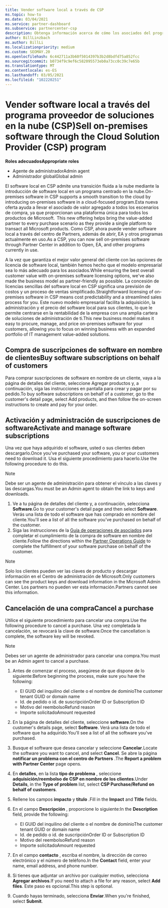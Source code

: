 ```yaml
---
title: Vender software local a través de CSP
ms.topic: how-to
ms.date: 03/04/2021
ms.service: partner-dashboard
ms.subservice: partnercenter-csp
description: Obtenga información acerca de cómo los asociados del programa CSP pueden comprar, administrar, vender y cancelar suscripciones de software locales en nombre de los clientes del centro de Partners.
author: BillLinzbach
ms.author: BillLi
ms.localizationpriority: medium
ms.custom: SEOMAY.20
ms.openlocfilehash: 6c442711a3b60f5014397b3b2d8bdfd75a852fcc
ms.sourcegitcommit: b0734f9c9ef6c582095573eb0a73cc0c39c7e65b
ms.translationtype: MT
ms.contentlocale: es-ES
ms.lasthandoff: 03/05/2021
ms.locfileid: "102220251"
---
```

# <a name="sell-on-premises-software-through-the-cloud-solution-provider-csp-program"></a><span data-ttu-id="8e51b-103">Vender software local a través del programa proveedor de soluciones en la nube (CSP)</span><span class="sxs-lookup"><span data-stu-id="8e51b-103">Sell on-premises software through the Cloud Solution Provider (CSP) program</span></span>

<span data-ttu-id="8e51b-104">**Roles adecuados**</span><span class="sxs-lookup"><span data-stu-id="8e51b-104">**Appropriate roles**</span></span>

- <span data-ttu-id="8e51b-105">Agente de administrador</span><span class="sxs-lookup"><span data-stu-id="8e51b-105">Admin agent</span></span>
- <span data-ttu-id="8e51b-106">Administrador global</span><span class="sxs-lookup"><span data-stu-id="8e51b-106">Global admin</span></span>

<span data-ttu-id="8e51b-107">El software local en CSP admite una transición fluida a la nube mediante la introducción de software local en un programa centrado en la nube.</span><span class="sxs-lookup"><span data-stu-id="8e51b-107">On-premises software in CSP supports a smooth transition to the cloud by introducing on-premises software in a cloud-focused program.</span></span><span data-ttu-id="8e51b-108">Esta nueva oferta ayuda a llevar el asociado de valor agregado a todos los escenarios de compra, ya que proporcionan una plataforma única para todos los productos de Microsoft.</span><span class="sxs-lookup"><span data-stu-id="8e51b-108">  This new offering helps bring the value-added partner to every purchase scenario as they provide a single platform to transact all Microsoft products.</span></span> <span data-ttu-id="8e51b-109">Como CSP, ahora puede vender software local a través del centro de Partners, además de abrir, EA y otros programas actualmente en uso.</span><span class="sxs-lookup"><span data-stu-id="8e51b-109">As a CSP, you can now sell on-premises software through Partner Center in addition to Open, EA, and other programs currently in use.</span></span>  
 
<span data-ttu-id="8e51b-110">A la vez que garantiza el mejor valor general del cliente con las opciones de licencia de software local, también hemos hecho que el modelo empresarial sea lo más adecuado para los asociados.</span><span class="sxs-lookup"><span data-stu-id="8e51b-110">While ensuring the best overall customer value with on-premises software licensing options, we've also made the business model as partner-friendly as possible.</span></span> <span data-ttu-id="8e51b-111">La concesión de licencias sencillas del software local en CSP significa una previsión de costos y un proceso de ventas simplificado.</span><span class="sxs-lookup"><span data-stu-id="8e51b-111">Straightforward licensing of on-premises software in CSP means cost predictability and a streamlined sales process for you.</span></span> <span data-ttu-id="8e51b-112">Este nuevo modelo empresarial facilita la adquisición, la administración y el precio del software local para sus clientes, lo que le permite centrarse en la rentabilidad de la empresa con una amplia cartera de soluciones de administración de ti.</span><span class="sxs-lookup"><span data-stu-id="8e51b-112">This new business model makes it easy to procure, manage, and price on-premises software for your customers, allowing you to focus on winning business with an expanded portfolio of IT management value-added solutions.</span></span>

## <a name="buy-software-subscriptions-on-behalf-of-customers"></a><span data-ttu-id="8e51b-113">Compra de suscripciones de software en nombre de clientes</span><span class="sxs-lookup"><span data-stu-id="8e51b-113">Buy software subscriptions on behalf of customers</span></span>

<span data-ttu-id="8e51b-114">Para comprar suscripciones de software en nombre de un cliente, vaya a la página de detalles del cliente, seleccione Agregar productos y, a continuación, siga las instrucciones en pantalla para crear y pagar por su pedido.</span><span class="sxs-lookup"><span data-stu-id="8e51b-114">To buy software subscriptions on behalf of a customer, go to the customer's detail page, select Add products, and then follow the on-screen instructions to create and pay for your order.</span></span>

## <a name="activate-and-manage-software-subscriptions"></a><span data-ttu-id="8e51b-115">Activación y administración de suscripciones de software</span><span class="sxs-lookup"><span data-stu-id="8e51b-115">Activate and manage software subscriptions</span></span>

<span data-ttu-id="8e51b-116">Una vez que haya adquirido el software, usted o sus clientes deben descargarlo.</span><span class="sxs-lookup"><span data-stu-id="8e51b-116">Once you've purchased your software, you or your customers need to download it.</span></span> <span data-ttu-id="8e51b-117">Usa el siguiente procedimiento para hacerlo.</span><span class="sxs-lookup"><span data-stu-id="8e51b-117">Use the following procedure to do this.</span></span>

>[!NOTE]
><span data-ttu-id="8e51b-118">Debe ser un agente de administración para obtener el vínculo a las claves y las descargas.</span><span class="sxs-lookup"><span data-stu-id="8e51b-118">You must be an Admin agent to obtain the link to keys and downloads.</span></span>

1. <span data-ttu-id="8e51b-119">Ve a tu página de detalles del cliente y, a continuación, selecciona **Software**.</span><span class="sxs-lookup"><span data-stu-id="8e51b-119">Go to your customer's detail page and then select **Software**.</span></span> <span data-ttu-id="8e51b-120">Verás una lista de todo el software que has comprado en nombre del cliente.</span><span class="sxs-lookup"><span data-stu-id="8e51b-120">You'll see a list of all the software you've purchased on behalf of the customer.</span></span>
2. <span data-ttu-id="8e51b-121">Siga las instrucciones de la [Guía de operaciones de asociados](https://partner.microsoft.com/resources/detail/partner-center-new-commerce-operations-guide-pdf) para completar el cumplimiento de la compra de software en nombre del cliente.</span><span class="sxs-lookup"><span data-stu-id="8e51b-121">Follow the directions within the [Partner Operations Guide](https://partner.microsoft.com/resources/detail/partner-center-new-commerce-operations-guide-pdf) to complete the fulfillment of your software purchase on behalf of the customer.</span></span>

>[!NOTE]
><span data-ttu-id="8e51b-122">Solo los clientes pueden ver las claves de producto y descargar información en el Centro de administración de Microsoft.</span><span class="sxs-lookup"><span data-stu-id="8e51b-122">Only customers can see the product keys and download information in the Microsoft Admin Center.</span></span> <span data-ttu-id="8e51b-123">Los partners no pueden ver esta información.</span><span class="sxs-lookup"><span data-stu-id="8e51b-123">Partners cannot see this information.</span></span>

## <a name="cancel-a-purchase"></a><span data-ttu-id="8e51b-124">Cancelación de una compra</span><span class="sxs-lookup"><span data-stu-id="8e51b-124">Cancel a purchase</span></span>

<span data-ttu-id="8e51b-125">Utilice el siguiente procedimiento para cancelar una compra.</span><span class="sxs-lookup"><span data-stu-id="8e51b-125">Use the following procedure to cancel a purchase.</span></span> <span data-ttu-id="8e51b-126">Una vez completada la cancelación, se revocará la clave de software.</span><span class="sxs-lookup"><span data-stu-id="8e51b-126">Once the cancellation is complete, the software key will be revoked.</span></span> 

>[!NOTE]
><span data-ttu-id="8e51b-127">Debes ser un agente de administrador para cancelar una compra.</span><span class="sxs-lookup"><span data-stu-id="8e51b-127">You must be an Admin agent to cancel a purchase.</span></span> 

1.  <span data-ttu-id="8e51b-128">Antes de comenzar el proceso, asegúrese de que dispone de lo siguiente:</span><span class="sxs-lookup"><span data-stu-id="8e51b-128">Before beginning the process, make sure you have the following:</span></span> 
    - <span data-ttu-id="8e51b-129">El GUID del inquilino del cliente o el nombre de dominio</span><span class="sxs-lookup"><span data-stu-id="8e51b-129">The customer tenant GUID or domain name</span></span>
    - <span data-ttu-id="8e51b-130">Id. de pedido o id. de suscripción</span><span class="sxs-lookup"><span data-stu-id="8e51b-130">Order ID or Subscription ID</span></span>
    - <span data-ttu-id="8e51b-131">Motivo del reembolso</span><span class="sxs-lookup"><span data-stu-id="8e51b-131">Refund reason</span></span>
    - <span data-ttu-id="8e51b-132">Importe solicitado</span><span class="sxs-lookup"><span data-stu-id="8e51b-132">Amount requested</span></span>

2.  <span data-ttu-id="8e51b-133">En la página de detalles del cliente, seleccione **software**.</span><span class="sxs-lookup"><span data-stu-id="8e51b-133">On the customer's details page, select **Software**.</span></span> <span data-ttu-id="8e51b-134">Verá una lista de todo el software que ha adquirido.</span><span class="sxs-lookup"><span data-stu-id="8e51b-134">You'll see a list of all the software you've purchased.</span></span> 

3.  <span data-ttu-id="8e51b-135">Busque el software que desea cancelar y seleccione **Cancelar**.</span><span class="sxs-lookup"><span data-stu-id="8e51b-135">Locate the software you want to cancel, and select **Cancel**.</span></span> <span data-ttu-id="8e51b-136">Se abre la página **notificar un problema con el centro de Partners** .</span><span class="sxs-lookup"><span data-stu-id="8e51b-136">The **Report a problem with Partner Center** page opens.</span></span> 

4.  <span data-ttu-id="8e51b-137">En **detalles**, en la lista **tipo de problema** , seleccione **adquisición/reembolso de CSP en nombre de los clientes**.</span><span class="sxs-lookup"><span data-stu-id="8e51b-137">Under **Details**, in the **Type of problem** list, select **CSP Purchase/Refund on behalf of customers**.</span></span>

5.  <span data-ttu-id="8e51b-138">Rellene los campos **impacto** y **título** .</span><span class="sxs-lookup"><span data-stu-id="8e51b-138">Fill in the **Impact** and **Title** fields.</span></span> 

6.  <span data-ttu-id="8e51b-139">En el campo **Descripción** , proporcione lo siguiente:</span><span class="sxs-lookup"><span data-stu-id="8e51b-139">In the **Description** field, provide the following:</span></span> 
    -   <span data-ttu-id="8e51b-140">El GUID del inquilino del cliente o el nombre de dominio</span><span class="sxs-lookup"><span data-stu-id="8e51b-140">The customer tenant GUID or domain name</span></span>
    -   <span data-ttu-id="8e51b-141">Id. de pedido o id. de suscripción</span><span class="sxs-lookup"><span data-stu-id="8e51b-141">Order ID or Subscription ID</span></span>
    -   <span data-ttu-id="8e51b-142">Motivo del reembolso</span><span class="sxs-lookup"><span data-stu-id="8e51b-142">Refund reason</span></span>
    -   <span data-ttu-id="8e51b-143">Importe solicitado</span><span class="sxs-lookup"><span data-stu-id="8e51b-143">Amount requested</span></span>

7.  <span data-ttu-id="8e51b-144">En el campo **contacto** , escriba el nombre, la dirección de correo electrónico y el número de teléfono.</span><span class="sxs-lookup"><span data-stu-id="8e51b-144">In the **Contact** field, enter your name, email address, and phone number.</span></span> 

8.  <span data-ttu-id="8e51b-145">Si tienes que adjuntar un archivo por cualquier motivo, selecciona **Agregar archivos**.</span><span class="sxs-lookup"><span data-stu-id="8e51b-145">If you need to attach a file for any reason, select **Add files**.</span></span> <span data-ttu-id="8e51b-146">Este paso es opcional.</span><span class="sxs-lookup"><span data-stu-id="8e51b-146">This step is optional.</span></span> 

9.  <span data-ttu-id="8e51b-147">Cuando hayas terminado, selecciona **Enviar**.</span><span class="sxs-lookup"><span data-stu-id="8e51b-147">When you're finished, select **Submit**.</span></span>